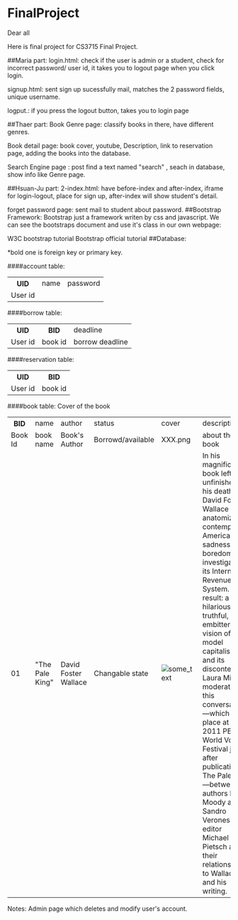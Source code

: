 # FinalProject

Dear all

Here is final project for CS3715 Final Project.

##Maria part:
login.html: check if the user is admin or a student, check for incorrect password/ user id, it takes you to logout page when you click login.

signup.html: sent sign up sucessfully mail,  matches the 2 password fields, unique username.

logput.: if you press the logout button, takes you to login page

##Thaer part:
Book Genre page: classify books in there, have different genres. 

Book detail page: book cover, youtube, Description, link to reservation page, adding the books into the database.

Search Engine page : post find a text named "search" , seach in database, show info like Genre page. 

##Hsuan-Ju part:
2-index.html: have before-index and after-index, iframe for login-logout, place for sign up, after-index will show student's detail.

forget password page: sent mail to student about password.
##Bootstrap Framework:
Bootstrap just a framework writen by css and javascript. We can see the bootstraps document and use it's class in our own webpage:

<a herf="http://www.w3schools.com/bootstrap/">W3C bootstrap tutorial</a>
<a herf="http://bootstrapdocs.com/v3.2.0/docs/components/#top">Bootstrap official tutorial</a>
##Database:

*bold one is foreign key or primary key.

####account table:
<table>
<tr>
<th>UID</th><td>name</td><td>password</td>
</tr>
<tr>
<td>User id</td><td></td><td></td>
</tr>
</table>
####borrow table:
<table>
<tr>
<th>UID</th><th>BID</th><td>deadline</td>
</tr>
<tr>
<td>User id</td><td>book id</td><td>borrow deadline</td>
</tr>
</table>
####reservation table:
<table>
<tr>
<th>UID</th><th>BID</th>
</tr>
<tr>
<td>User id</td><td>book id</td>
</tr>
</table>
####book table:
<table>
<tr>
<th>BID</th><td>name</td><td>author</td><td>status</td><td>cover</td><td>description</td><td>category</td>
</tr>
<tr>
<td>Book Id</td><td>book name</td><td>Book's Author</td><td>Borrowd/available</td>Cover of the book<td>XXX.png</td><td>about the book</td><td>Science/Food/Literature/etc..</td>
</tr>
<tr>
<td>01</td><td>"The Pale King"</td><td>David Foster Wallace</td><td>Changable state</td><td><img src="https://thomaslegendre.files.wordpress.com/2012/01/pale-king-cover.jpg" alt="some_text"></td><td>In his magnificent book left unfinished at his death, David Foster Wallace anatomizes contemporary American sadness and boredom by investigating its Internal Revenue System. The result: a hilarious, truthful, and embittered vision of late-model capitalism and its discontents. Laura Miller moderates this conversation—which took place at the 2011 PEN World Voices Festival just after publication of The Pale King—between authors Rick Moody and Sandro Veronesi and editor Michael Pietsch about their relationships to Wallace and his writing.</td><td>Friction</td>
</tr>
</table>
Notes: Admin page which deletes and modify user's account.
